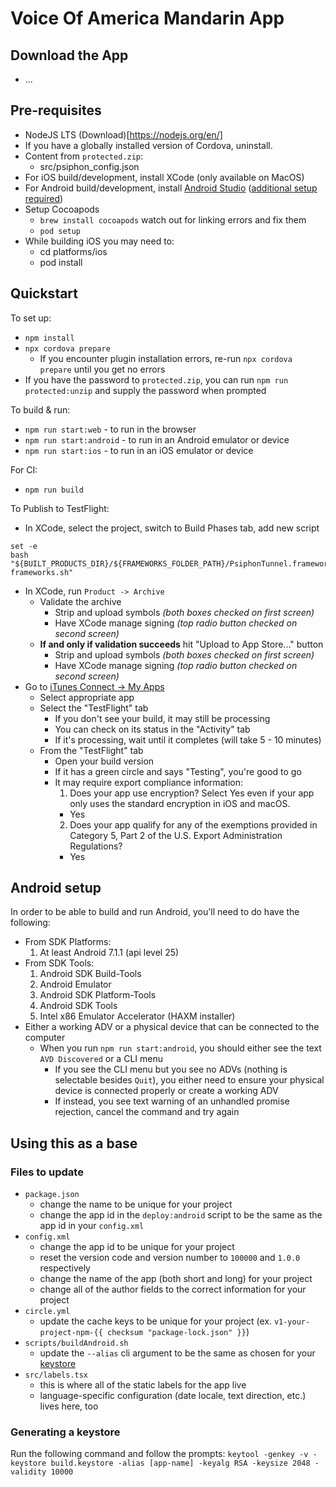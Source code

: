 # Voice Of America Mandarin App

## Download the App

* ...

## Pre-requisites

* NodeJS LTS (Download)[https://nodejs.org/en/]
* If you have a globally installed version of Cordova, uninstall.
* Content from `protected.zip`:
  * src/psiphon_config.json
* For iOS build/development, install XCode (only available on MacOS)
* For Android build/development, install [Android Studio](https://developer.android.com/studio/) ([additional setup required](#android-setup))
* Setup Cocoapods
  * `brew install cocoapods` watch out for linking errors and fix them
  * `pod setup`
* While building iOS you may need to:
  * cd platforms/ios
  * pod install

## Quickstart

To set up:

* `npm install`
* `npx cordova prepare`
  * If you encounter plugin installation errors, re-run `npx cordova prepare` until you get no errors
* If you have the password to `protected.zip`, you can run `npm run protected:unzip` and supply the password when prompted

To build & run:

* `npm run start:web` - to run in the browser
* `npm run start:android` - to run in an Android emulator or device
* `npm run start:ios` - to run in an iOS emulator or device

For CI:

* `npm run build`

To Publish to TestFlight:

* In XCode, select the project, switch to Build Phases tab, add new script

```
set -e
bash "${BUILT_PRODUCTS_DIR}/${FRAMEWORKS_FOLDER_PATH}/PsiphonTunnel.framework/strip-frameworks.sh"
```

* In XCode, run `Product -> Archive`
  * Validate the archive
    * Strip and upload symbols _(both boxes checked on first screen)_
    * Have XCode manage signing _(top radio button checked on second screen)_
  * **If and only if validation succeeds** hit "Upload to App Store..." button
    * Strip and upload symbols _(both boxes checked on first screen)_
    * Have XCode manage signing _(top radio button checked on second screen)_
* Go to [iTunes Connect -> My Apps](https://itunesconnect.apple.com/WebObjects/iTunesConnect.woa/ra/ng/app)
  * Select appropriate app
  * Select the "TestFlight" tab
    * If you don't see your build, it may still be processing
    * You can check on its status in the "Activity" tab
    * If it's processing, wait until it completes (will take 5 - 10 minutes)
  * From the "TestFlight" tab
    * Open your build version
    * If it has a green circle and says "Testing", you're good to go
    * It may require export compliance information:
      1.  Does your app use encryption? Select Yes even if your app only uses the standard encryption in iOS and macOS.
      * Yes
      2.  Does your app qualify for any of the exemptions provided in Category 5, Part 2 of the U.S. Export Administration Regulations?
      * Yes

## Android setup

In order to be able to build and run Android, you'll need to do have the following:

* From SDK Platforms:
  1.  At least Android 7.1.1 (api level 25)
* From SDK Tools:
  1.  Android SDK Build-Tools
  1.  Android Emulator
  1.  Android SDK Platform-Tools
  1.  Android SDK Tools
  1.  Intel x86 Emulator Accelerator (HAXM installer)
* Either a working ADV or a physical device that can be connected to the computer
  * When you run `npm run start:android`, you should either see the text `AVD Discovered` or a CLI menu
    * If you see the CLI menu but you see no ADVs (nothing is selectable besides `Quit`), you either need to ensure your physical device is connected properly or create a working ADV
    * If instead, you see text warning of an unhandled promise rejection, cancel the command and try again

## Using this as a base

### Files to update

* `package.json`
  * change the name to be unique for your project
  * change the app id in the `deploy:android` script to be the same as the app id in your `config.xml`
* `config.xml`
  * change the app id to be unique for your project
  * reset the version code and version number to `100000` and `1.0.0` respectively
  * change the name of the app (both short and long) for your project
  * change all of the author fields to the correct information for your project
* `circle.yml`
  * update the cache keys to be unique for your project
    (ex. `v1-your-project-npm-{{ checksum "package-lock.json" }}`)
* `scripts/buildAndroid.sh`
  * update the `--alias` cli argument to be the same as chosen for your [keystore](#generating-a-keystore)
* `src/labels.tsx`
  * this is where all of the static labels for the app live
  * language-specific configuration (date locale, text direction, etc.) lives here, too

### Generating a keystore

Run the following command and follow the prompts:
`keytool -genkey -v -keystore build.keystore -alias [app-name] -keyalg RSA -keysize 2048 -validity 10000`

